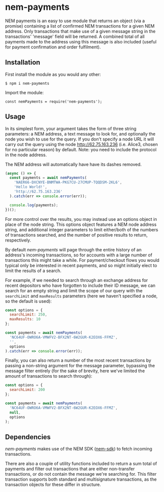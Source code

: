 # nem-payments

NEM payments is an easy to use module that returns an object (via a promise) containing a list of confirmed NEM transactions for a given NEM address. Only transactions that make use of a given message string in the transactions' 'message' field will be returned. A combined total of all payments made to the address using this message is also included (useful for payment confirmation and order fulfilment).

## Installation

First install the module as you would any other:

`$ npm i nem-payments`

Import the module:

`const nemPayments = require('nem-payments');`

## Usage

In its simplest form, your argument takes the form of three string parameters: a NEM address, a text message to look for, and optionally the node you wish to use for the query. If you don't specify a node URL it will carry out the query using the node <http://62.75.163.236> (i.e. Alice3, chosen for no particular reason) by default. Note: you need to include the protocol in the node address.

The NEM address will automatically have have its dashes removed.

```javascript
(async () => {
  const payments = await nemPayments(
    'NAER66-DXCNYE-BNMTWA-PKG7CU-27CMUP-TQQDSM-2KL6',
    'Hello World!',
    'http://62.75.163.236'
  ).catch(err => console.error(err));

  console.log(payments);
})();
```

For more control over the results, you may instead use an options object in place of the node string. This options object features a NEM node address string, and additional integer parameters to limit either/both of the numbers of transactions searched, and the number of positive results to return, respectively.

By default _nem-payments_ will page through the entire history of an address's incoming transactions, so for accounts with a large number of transactions this might take a while. For payment/checkout flows you would typical only be interested in recent payments, and so might initially elect to limit the results of a search.

For example, if we needed to search through an exchange address for recent depositors who have forgotten to include their ID message, we can search for an empty string and limit the scope of our query with the `searchLimit` and `maxResults` parameters (here we haven't specified a node, so the default is used):

```javascript
const options = {
  searchLimit: 250,
  maxResults: 10
};

const payments = await nemPayments(
  'NC64UF-OWRO6A-VMWFV2-BFX2NT-6W2GUR-K2EOX6-FFMZ',
  '',
  options
).catch(err => console.error(err));
```

Finally, you can also return a number of the most recent transactions by passing a non-string argument for the message parameter, bypassing the message filter entirely (for the sake of brevity, here we've limited the amount of transactions to search through):

```javascript
const options = {
  searchLimit: 200
};

const payments = await nemPayments(
  'NC64UF-OWRO6A-VMWFV2-BFX2NT-6W2GUR-K2EOX6-FFMZ',
  null,
  options
);
```

## Dependencies

_nem-payments_ makes use of the NEM SDK ([nem-sdk](https://www.npmjs.com/package/nem-sdk)) to fetch incoming transactions.

There are also a couple of utility functions included to return a sum total of payments and filter out transactions that are either non-transfer transactions, or do not contain the message we're searching for. This filter transaction supports both standard and multisignature transactions, as the transaction objects for these differ in structure.
